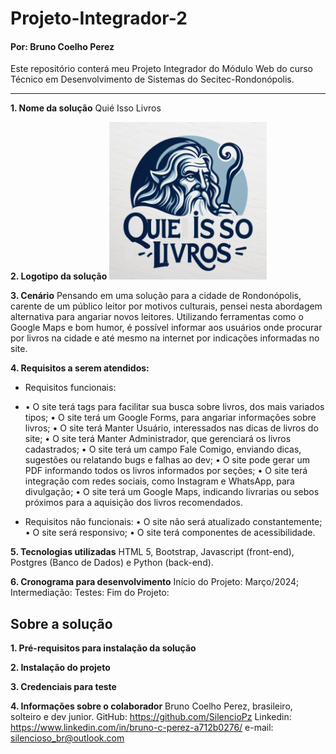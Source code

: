 # Projeto-Integrador-2
#### Por: Bruno Coelho Perez
Este repositório conterá meu Projeto Integrador do Módulo Web do curso Técnico em Desenvolvimento de Sistemas do Secitec-Rondonópolis.
___

**1. Nome da solução**
Quié Isso Livros

**2. Logotipo da solução**
<img src="logo-quie-isso-att-3.png" style="width: 50%; height: 50%;">

**3. Cenário**
Pensando em uma solução para a cidade de Rondonópolis, carente de um público leitor por motivos culturais, pensei nesta abordagem alternativa para angariar novos leitores. Utilizando ferramentas como o Google Maps e bom humor, é possível informar aos usuários onde procurar por livros na cidade e até mesmo na internet por indicações informadas no site.

**4. Requisitos a serem atendidos:**
* Requisitos funcionais:
* •	O site terá tags para facilitar sua busca sobre livros, dos mais variados tipos;
•	O site terá um Google Forms, para angariar informações sobre livros;
•	O site terá Manter Usuário, interessados nas dicas de livros do site;
•	O site terá Manter Administrador, que gerenciará os livros cadastrados;
•	O site terá um campo Fale Comigo, enviando dicas, sugestões ou relatando bugs e falhas ao dev;
•	O site pode gerar um PDF informando todos os livros informados por seções;
•	O site terá integração com redes sociais, como Instagram e WhatsApp, para divulgação;
•	O site terá um Google Maps, indicando livrarias ou sebos próximos para a aquisição dos livros recomendados.

* Requisitos não funcionais:
•	O site não será atualizado constantemente;
•	O site será responsivo;
•	O site terá componentes de acessibilidade.

  
**5. Tecnologias utilizadas**
HTML 5, Bootstrap, Javascript (front-end), Postgres (Banco de Dados) e Python (back-end).

**6. Cronograma para desenvolvimento**
Início do Projeto: Março/2024;
Intermediação:
Testes:
Fim do Projeto:

## Sobre a solução

**1. Pré-requisitos para instalação da solução**

**2. Instalação do projeto**

**3. Credenciais para teste**

**4. Informações sobre o colaborador**
Bruno Coelho Perez, brasileiro, solteiro e dev junior. 
GitHub: https://github.com/SilencioPz
Linkedin: https://www.linkedin.com/in/bruno-c-perez-a712b0276/
e-mail: silencioso_br@outlook.com
